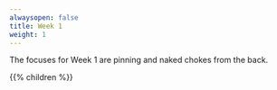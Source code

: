 ```yaml
---
alwaysopen: false
title: Week 1
weight: 1
---
```


The focuses for Week 1 are pinning and naked chokes from the back.

{{% children %}}